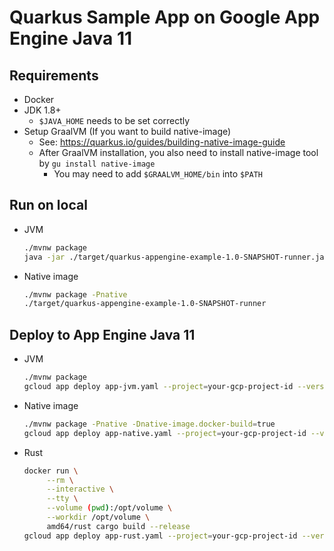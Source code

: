# Quarkus Sample App on Google App Engine Java 11

## Requirements

- Docker
- JDK 1.8+
    - `$JAVA_HOME` needs to be set correctly
- Setup GraalVM (If you want to build native-image)
    - See: https://quarkus.io/guides/building-native-image-guide
    - After GraalVM installation, you also need to install native-image tool by `gu install native-image`
        - You may need to add `$GRAALVM_HOME/bin` into `$PATH`

## Run on local

- JVM

    ```sh
    ./mvnw package
    java -jar ./target/quarkus-appengine-example-1.0-SNAPSHOT-runner.jar
    ```

- Native image

    ```sh
    ./mvnw package -Pnative
    ./target/quarkus-appengine-example-1.0-SNAPSHOT-runner
    ```

## Deploy to App Engine Java 11

- JVM

    ```sh
    ./mvnw package
    gcloud app deploy app-jvm.yaml --project=your-gcp-project-id --version=jvm
    ```

- Native image
    
    ```sh
    ./mvnw package -Pnative -Dnative-image.docker-build=true
    gcloud app deploy app-native.yaml --project=your-gcp-project-id --version=native-image
    ```

- Rust

    ```sh
    docker run \
         --rm \
         --interactive \
         --tty \
         --volume (pwd):/opt/volume \
         --workdir /opt/volume \
         amd64/rust cargo build --release
    gcloud app deploy app-rust.yaml --project=your-gcp-project-id --version=rust-sample
    ```
